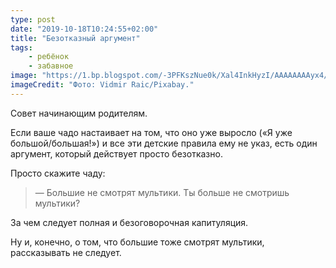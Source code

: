 ```yaml
---
type: post
date: "2019-10-18T10:24:55+02:00"
title: "Безотказный аргумент"
tags:
    - ребёнок
    - забавное
image: "https://1.bp.blogspot.com/-3PFKszNue0k/Xal4InkHyzI/AAAAAAAAyx4/QctIQEotcH0e9Qf8MOV7hY5rt1art-J6wCKgBGAsYHg/s1600/2019-10-18.jpg"
imageCredit: "Фото: Vidmir Raic/Pixabay."
---
```


Совет начинающим родителям.

Если ваше чадо настаивает на том, что оно уже выросло («Я уже большой/большая!») и все эти детские правила ему не указ, есть один аргумент, который действует просто безотказно.

<!--more-->

Просто скажите чаду:

> — Большие не смотрят мультики. Ты больше не смотришь мультики?

За чем следует полная и безоговорочная капитуляция.

Ну и, конечно, о том, что большие тоже смотрят мультики, рассказывать не следует.
